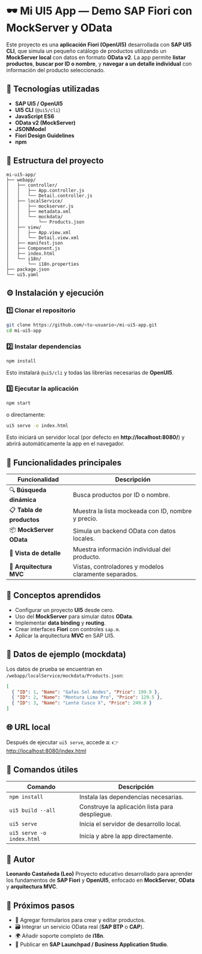 # 🕶️ Mi UI5 App — Demo SAP Fiori con MockServer y OData
Este proyecto es una **aplicación Fiori (OpenUI5)** desarrollada con **SAP UI5 CLI**, que simula un pequeño catálogo de productos utilizando un **MockServer local** con datos en formato **OData v2**. La app permite **listar productos**, **buscar por ID o nombre**, y **navegar a un detalle individual** con información del producto seleccionado.

## 🚀 Tecnologías utilizadas
- **SAP UI5 / OpenUI5**
- **UI5 CLI** (`@ui5/cli`)
- **JavaScript ES6**
- **OData v2 (MockServer)**
- **JSONModel**
- **Fiori Design Guidelines**
- **npm**

## 📂 Estructura del proyecto
```
mi-ui5-app/
├── webapp/
│   ├── controller/
│   │   ├── App.controller.js
│   │   └── Detail.controller.js
│   ├── localService/
│   │   ├── mockserver.js
│   │   ├── metadata.xml
│   │   └── mockdata/
│   │       └── Products.json
│   ├── view/
│   │   ├── App.view.xml
│   │   └── Detail.view.xml
│   ├── manifest.json
│   ├── Component.js
│   ├── index.html
│   └── i18n/
│       └── i18n.properties
├── package.json
└── ui5.yaml
```

## ⚙️ Instalación y ejecución
### 1️⃣ Clonar el repositorio
```bash
git clone https://github.com/<tu-usuario>/mi-ui5-app.git
cd mi-ui5-app
```
### 2️⃣ Instalar dependencias
```bash
npm install
```
Esto instalará `@ui5/cli` y todas las librerías necesarias de **OpenUI5**.

### 3️⃣ Ejecutar la aplicación
```bash
npm start
```
o directamente:
```bash
ui5 serve -o index.html
```
Esto iniciará un servidor local (por defecto en **http://localhost:8080/**) y abrirá automáticamente la app en el navegador.

## 🧩 Funcionalidades principales
| Funcionalidad | Descripción |
|----------------|-------------|
| 🔍 **Búsqueda dinámica** | Busca productos por ID o nombre. |
| 📋 **Tabla de productos** | Muestra la lista mockeada con ID, nombre y precio. |
| 📦 **MockServer OData** | Simula un backend OData con datos locales. |
| 📱 **Vista de detalle** | Muestra información individual del producto. |
| 🧠 **Arquitectura MVC** | Vistas, controladores y modelos claramente separados. |

## 🧠 Conceptos aprendidos
- Configurar un proyecto **UI5** desde cero.
- Uso del **MockServer** para simular datos **OData**.
- Implementar **data binding** y **routing**.
- Crear interfaces **Fiori** con controles `sap.m`.
- Aplicar la arquitectura **MVC** en SAP UI5.

## 🧪 Datos de ejemplo (mockdata)
Los datos de prueba se encuentran en `/webapp/localService/mockdata/Products.json`:
```json
[
  { "ID": 1, "Name": "Gafas Sol Andes", "Price": 199.9 },
  { "ID": 2, "Name": "Montura Lima Pro", "Price": 129.5 },
  { "ID": 3, "Name": "Lente Cusco X", "Price": 249.0 }
]
```

## 🌐 URL local
Después de ejecutar `ui5 serve`, accede a:
👉 [http://localhost:8080/index.html](http://localhost:8080/index.html)

## 🧰 Comandos útiles
| Comando | Descripción |
|----------|--------------|
| `npm install` | Instala las dependencias necesarias. |
| `ui5 build --all` | Construye la aplicación lista para despliegue. |
| `ui5 serve` | Inicia el servidor de desarrollo local. |
| `ui5 serve -o index.html` | Inicia y abre la app directamente. |

## 📘 Autor
**Leonardo Castañeda (Leo)**
Proyecto educativo desarrollado para aprender los fundamentos de **SAP Fiori** y **OpenUI5**, enfocado en **MockServer**, **OData** y **arquitectura MVC**.

## 🧭 Próximos pasos
- 🧩 Agregar formularios para crear y editar productos.
- 🗃️ Integrar un servicio OData real (**SAP BTP** o **CAP**).
- 🌍 Añadir soporte completo de **i18n**.
- 🧱 Publicar en **SAP Launchpad / Business Application Studio**.
